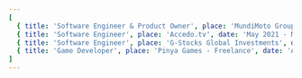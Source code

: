 ```yaml
---
[
  { title: 'Software Engineer & Product Owner', place: 'MundiMoto Group', date: 'Jun 2022 - Present' },
  { title: 'Software Engineer', place: 'Accedo.tv', date: 'May 2021 - May 2022' },
  { title: 'Software Engineer', place: 'G-Stocks Global Investments', date: 'Nov 2018 - Apr 2021' },
  { title: 'Game Developer', place: 'Pinya Games - Freelance', date: 'Apr 2016 - Present' },
]
---
```

